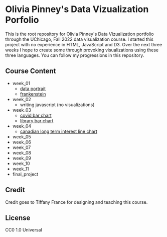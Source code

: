 #  Olivia Pinney's Data Vizualization Porfolio
This is the root repository for Olivia Pinney's Data Vizualization portfolio through the UChicago, Fall 2022 data visualization course. I started this project with no experience in HTML, JavaScript and D3. Over the next three weeks I hope to create some through provoking visualizations using these three languages. You can follow my progressions in this repository. 

## Course Content
 - week_01 
    - [data portrait](https://olpinney.github.io/CAPP30239_FA22/week_01/data_portrait/README.md)
    - [frankenstein](https://olpinney.github.io/CAPP30239_FA22/week_01/frankenstein/index.html)
 - week_02 
    - writing javascript (no visualizations)
 - week_03 
    - [covid bar chart](https://olpinney.github.io/CAPP30239_FA22/week_03/covid_bar_chart/index.html)
    - [library bar chart](https://olpinney.github.io/CAPP30239_FA22/week_03/library_visits/homework.html) 
 - week_04
   - [canadian long term interest line chart](https://olpinney.github.io/CAPP30239_FA22/week_04/canadian_long_term_interest/homework.html) 
 - week_05
 - week_06
 - week_07
 - week_08
 - week_09 
 - week_10 
 - week_11
 - final_project

## Credit
Credit goes to Tiffany France for designing and teaching this course.

## License 
CC0 1.0 Universal

